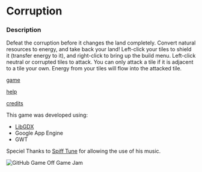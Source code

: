 # Corruption
### Description
Defeat the corruption before it changes the land completely.
Convert natural resources to energy, and take back your land!
Left-click your tiles to shield it (transfer energy to it), and right-click to bring up the build menu.
Left-click neutral or corrupted tiles to attack. You can only attack a tile if it is adjacent to a tile your own. Energy from your tiles will flow into the attacked tile.

[game](http://darkhexxa.github.io/corruption/game.html)

[help](http://darkhexxa.github.io/corruption/help.html)

[credits](http://darkhexxa.github.io/corruption/credits.html)


This game was developed using:
 * [LibGDX](http://libgdx.badlogicgames.com/)
 * Google App Engine
 * GWT

Speciel Thanks to [Spiff Tune](https://soundcloud.com/spifftune) for allowing the use of his music.


![GitHub Game Off Game Jam](darkhexxa.github.io/misc/corruption_screenshot.png)
